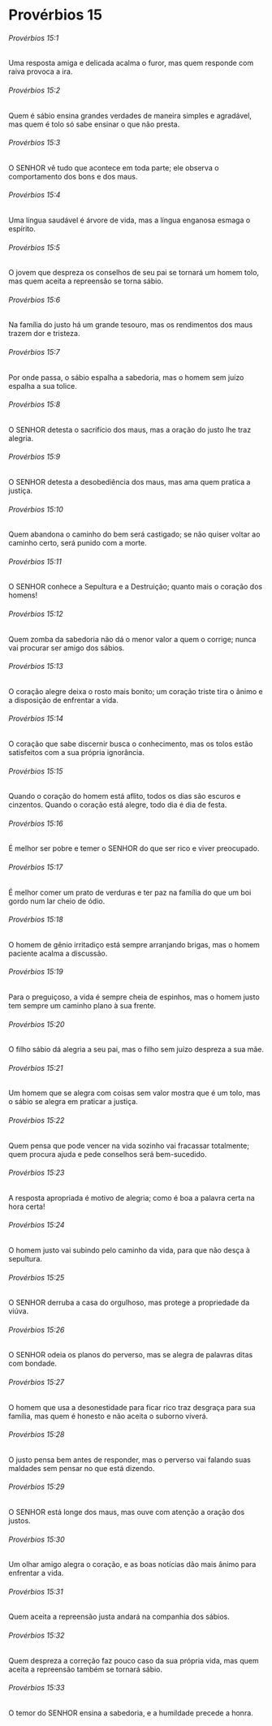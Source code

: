 # Provérbios 15

###### Provérbios 15:1

Uma resposta amiga e delicada acalma o furor, mas quem responde com raiva provoca a ira.

###### Provérbios 15:2

Quem é sábio ensina grandes verdades de maneira simples e agradável, mas quem é tolo só sabe ensinar o que não presta.

###### Provérbios 15:3

O SENHOR vê tudo que acontece em toda parte; ele observa o comportamento dos bons e dos maus.

###### Provérbios 15:4

Uma língua saudável é árvore de vida, mas a língua enganosa esmaga o espírito.

###### Provérbios 15:5

O jovem que despreza os conselhos de seu pai se tornará um homem tolo, mas quem aceita a repreensão se torna sábio.

###### Provérbios 15:6

Na família do justo há um grande tesouro, mas os rendimentos dos maus trazem dor e tristeza.

###### Provérbios 15:7

Por onde passa, o sábio espalha a sabedoria, mas o homem sem juízo espalha a sua tolice.

###### Provérbios 15:8

O SENHOR detesta o sacrifício dos maus, mas a oração do justo lhe traz alegria.

###### Provérbios 15:9

O SENHOR detesta a desobediência dos maus, mas ama quem pratica a justiça.

###### Provérbios 15:10

Quem abandona o caminho do bem será castigado; se não quiser voltar ao caminho certo, será punido com a morte.

###### Provérbios 15:11

O SENHOR conhece a Sepultura e a Destruição; quanto mais o coração dos homens!

###### Provérbios 15:12

Quem zomba da sabedoria não dá o menor valor a quem o corrige; nunca vai procurar ser amigo dos sábios.

###### Provérbios 15:13

O coração alegre deixa o rosto mais bonito; um coração triste tira o ânimo e a disposição de enfrentar a vida.

###### Provérbios 15:14

O coração que sabe discernir busca o conhecimento, mas os tolos estão satisfeitos com a sua própria ignorância.

###### Provérbios 15:15

Quando o coração do homem está aflito, todos os dias são escuros e cinzentos. Quando o coração está alegre, todo dia é dia de festa.

###### Provérbios 15:16

É melhor ser pobre e temer o SENHOR do que ser rico e viver preocupado.

###### Provérbios 15:17

É melhor comer um prato de verduras e ter paz na família do que um boi gordo num lar cheio de ódio.

###### Provérbios 15:18

O homem de gênio irritadiço está sempre arranjando brigas, mas o homem paciente acalma a discussão.

###### Provérbios 15:19

Para o preguiçoso, a vida é sempre cheia de espinhos, mas o homem justo tem sempre um caminho plano à sua frente.

###### Provérbios 15:20

O filho sábio dá alegria a seu pai, mas o filho sem juízo despreza a sua mãe.

###### Provérbios 15:21

Um homem que se alegra com coisas sem valor mostra que é um tolo, mas o sábio se alegra em praticar a justiça.

###### Provérbios 15:22

Quem pensa que pode vencer na vida sozinho vai fracassar totalmente; quem procura ajuda e pede conselhos será bem-sucedido.

###### Provérbios 15:23

A resposta apropriada é motivo de alegria; como é boa a palavra certa na hora certa!

###### Provérbios 15:24

O homem justo vai subindo pelo caminho da vida, para que não desça à sepultura.

###### Provérbios 15:25

O SENHOR derruba a casa do orgulhoso, mas protege a propriedade da viúva.

###### Provérbios 15:26

O SENHOR odeia os planos do perverso, mas se alegra de palavras ditas com bondade.

###### Provérbios 15:27

O homem que usa a desonestidade para ficar rico traz desgraça para sua família, mas quem é honesto e não aceita o suborno viverá.

###### Provérbios 15:28

O justo pensa bem antes de responder, mas o perverso vai falando suas maldades sem pensar no que está dizendo.

###### Provérbios 15:29

O SENHOR está longe dos maus, mas ouve com atenção a oração dos justos.

###### Provérbios 15:30

Um olhar amigo alegra o coração, e as boas notícias dão mais ânimo para enfrentar a vida.

###### Provérbios 15:31

Quem aceita a repreensão justa andará na companhia dos sábios.

###### Provérbios 15:32

Quem despreza a correção faz pouco caso da sua própria vida, mas quem aceita a repreensão também se tornará sábio.

###### Provérbios 15:33

O temor do SENHOR ensina a sabedoria, e a humildade precede a honra.

